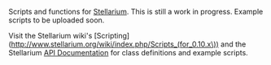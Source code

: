 Scripts and functions for [Stellarium](http://www.stellarium.org/). This is still a work in progress. Example scripts to be uploaded soon.

Visit the Stellarium wiki's [Scripting](http://www.stellarium.org/wiki/index.php/Scripts_(for_0.10.x\)) and the Stellarium [API Documentation](http://www.stellarium.org/doc/head/index.html) for class definitions and example scripts.

